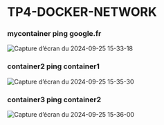 # TP4-DOCKER-NETWORK

### mycontainer ping google.fr
![Capture d’écran du 2024-09-25 15-33-18](https://github.com/user-attachments/assets/62942deb-7b6d-47cf-a596-522822284922)

### container2 ping container1
![Capture d’écran du 2024-09-25 15-35-30](https://github.com/user-attachments/assets/90443208-bb4b-4369-86f7-4401ad638857)

### container3 ping container2 
![Capture d’écran du 2024-09-25 15-36-00](https://github.com/user-attachments/assets/4743c8ba-f5be-4f7f-9925-187af5112f54)
